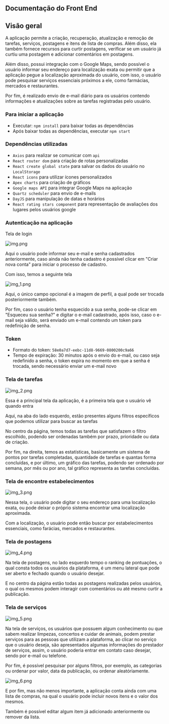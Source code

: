 ## Documentação do Front End

## Visão geral

A aplicação permite a criação, recuperação, atualização e remoção de tarefas, serviços, postagens e
itens de lista de compras. Além disso, ela também fornece recursos para curtir postagens, verificar se um usuário já
curtiu uma postagem e adicionar comentários em postagens.

Além disso, possui integração com o Google Maps, sendo possível o usuário informar seu endereço para localização exata ou permitir
que a aplicação pegue a localização aproximada do usuário, com isso, o usuário pode pesquisar serviços essenciais próximos a ele,
como farmácias, mercados e restaurantes.

Por fim, é realizado envio de e-mail diário para os usuários contendo informações e atualizações sobre as tarefas registradas pelo usuário.

### Para iniciar a aplicação

- Executar: `npm install` para baixar todas as dependências
- Após baixar todas as dependências, executar `npm start`

### Dependências utilizadas

- `Axios` para realizar se comunicar com `api`
- `React router dom` para criação de rotas personalizadas
- `React create global state` para salvar os dados do usuário no `LocalStorage`
- `React icons` para utilizar ícones personalizados
- `Apex charts` para criação de gráficos
- `Google maps API` para integrar Google Maps na aplicação
- `Quartz scheduler` para envio de e-mails
- `DayJS` para manipulação de datas e horários
- `React rating stars component` para representação de avaliações dos lugares pelos usuários google

### Autenticação na aplicação

Tela de login

![img.png](./readme_images/img.png)

Aqui o usuário pode informar seu e-mail e senha cadastrados anteriormente, caso ainda não tenha cadastro é possível clicar em "Criar nova conta" para iniciar o processo de cadastro.

Com isso, temos a seguinte tela

![img_1.png](./readme_images/img_1.png)

Aqui, o único campo opcional é a imagem de perfil, a qual pode ser trocada posteriormente também.

Por fim, caso o usuário tenha esquecido a sua senha, pode-se clicar em "Esqueceu sua senha?" e digitar o e-mail cadastrado, após isso, caso o e-mail seja válido, será enviado um e-mail contendo um token para redefinição de senha.

### Token

- Formato do token: `58e0a7d7-eebc-11d8-9669-0800200c9a66`
- Tempo de expiração: 30 minutos após o envio do e-mail, ou caso seja redefinido a senha, o token expira no momento em que a senha é trocada, sendo necessário enviar um e-mail novo

### Tela de tarefas

![img_2.png](./readme_images/img_2.png)

Essa é a principal tela da aplicação, é a primeira tela que o usuário vê quando entra

Aqui, na aba do lado esquerdo, estão presentes alguns filtros específicos que podemos utilizar para buscar as tarefas

No centro da página, temos todas as tarefas que satisfazem o filtro escolhido, podendo ser ordenadas também por prazo, prioridade ou data de criação.

Por fim, na direita, temos as estatísticas, basicamente um sistema de pontos por tarefas completadas, quantidade de tarefas e quantas forma concluídas, e por último, um gráfico das tarefas, podendo ser ordenado por semana, por mês ou por ano, tal gráfico representa as tarefas concluídas.

### Tela de encontre estabelecimentos

![img_3.png](./readme_images/img_3.png)

Nessa tela, o usuário pode digitar o seu endereço para uma localização exata, ou pode deixar o próprio sistema encontrar uma localização aproximada.

Com a localização, o usuário pode então buscar por estabelecimentos essenciais, como farácias, mercados e restaurantes.

### Tela de postagens

![img_4.png](./readme_images/img_4.png)

Na tela de postagens, no lado esquerdo tempo o ranking de pontuações, o qual consta todos os usuários da plataforma, é um menu lateral que pode ser aberto e fechado quando o usuário desejar.

E no centro da página estão todas as postagens realizadas pelos usuários, o qual os mesmos podem interagir com comentários ou até mesmo curtir a publicação.

### Tela de serviços

![img_5.png](./readme_images/img_5.png)

Na tela de serviços, os usuários que possuem algum conhecimento ou que sabem realizar limpezas, concertos e cuidar de animais, podem prestar serviços para as pessoas que utilizam a plataforma, ao clicar no serviço que o usuário deseja, são apresentados algumas informações do prestador de serviços, assim, o usuário poderia entrar em contato caso desejar, sendo por e-mail ou telefone.

Por fim, é possível pesquisar por alguns filtros, por exemplo, as categorias ou ordenar por valor, data da publicação, ou ordenar aleatóriamente.

![img_6.png](./readme_images/img_6.png)

E por fim, mas não menos importante, a aplicação conta ainda com uma lista de compras, na qual o usuário pode incluir novos itens e o valor dos mesmos.

Também é possível editar algum item já adicionado anteriormente ou remover da lista.

